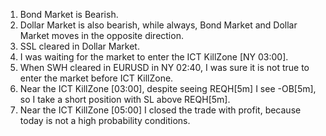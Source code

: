 1. Bond Market is Bearish.  
2. Dollar Market is also bearish, while always, Bond Market and Dollar Market moves in the opposite direction.  
3. SSL cleared in Dollar Market.  
4. I was waiting for the market to enter the ICT KillZone [NY 03:00].  
5. When SWH cleared in EURUSD in NY 02:40, I was sure it is not true to enter the market before ICT KillZone.    
6. Near the ICT KillZone [03:00], despite seeing REQH[5m] I see -OB[5m], so I take a short position with SL above REQH[5m].   
7. Near the ICT KillZone [05:00] I closed the trade with profit, because today is not a high probability conditions.